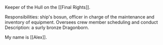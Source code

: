 Keeper of the Hull on the [[Final Rights]].

Responsibilities: ship's bosun, officer in charge of the maintenance and inventory of equipment. Oversees crew member scheduling and conduct Description: a surly bronze Dragonborn.

My name is [[Alex]].